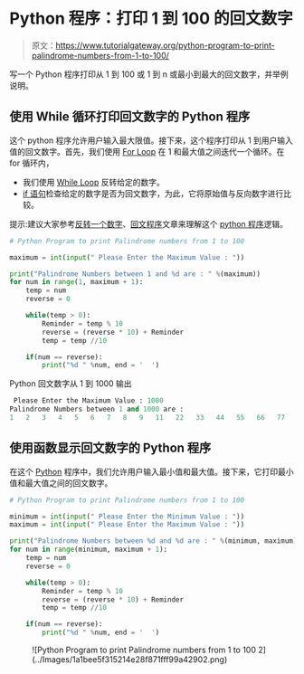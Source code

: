 # Python 程序：打印 1 到 100 的回文数字

> 原文：<https://www.tutorialgateway.org/python-program-to-print-palindrome-numbers-from-1-to-100/>

写一个 Python 程序打印从 1 到 100 或 1 到 n 或最小到最大的回文数字，并举例说明。

## 使用 While 循环打印回文数字的 Python 程序

这个 python 程序允许用户输入最大限值。接下来，这个程序打印从 1 到用户输入值的回文数字。首先，我们使用 [For Loop](https://www.tutorialgateway.org/python-for-loop/) 在 1 和最大值之间迭代一个循环。在 for 循环内，

*   我们使用 [While Loop](https://www.tutorialgateway.org/python-while-loop/) 反转给定的数字。
*   [if 语句](https://www.tutorialgateway.org/python-if-statement/)检查给定的数字是否为回文数字，为此，它将原始值与反向数字进行比较。

提示:建议大家参考[反转一个数字](https://www.tutorialgateway.org/python-program-to-reverse-a-number/)、[回文程序](https://www.tutorialgateway.org/palindrome-program-in-python/)文章来理解这个 [python 程序](https://www.tutorialgateway.org/python-programming-examples/)逻辑。

```py
# Python Program to print Palindrome numbers from 1 to 100

maximum = int(input(" Please Enter the Maximum Value : "))

print("Palindrome Numbers between 1 and %d are : " %(maximum))
for num in range(1, maximum + 1):
    temp = num
    reverse = 0

    while(temp > 0):
        Reminder = temp % 10
        reverse = (reverse * 10) + Reminder
        temp = temp //10

    if(num == reverse):
        print("%d " %num, end = '  ')
```

Python 回文数字从 1 到 1000 输出

```py
 Please Enter the Maximum Value : 1000
Palindrome Numbers between 1 and 1000 are : 
1   2   3   4   5   6   7   8   9   11   22   33   44   55   66   77   88   99   101   111   121   131   141   151   161   171   181   191   202   212   222   232   242   252   262   272   282   292   303   313   323   333   343   353   363   373   383   393   404   414   424   434   444   454   464   474   484   494   505   515   525   535   545   555   565   575   585   595   606   616   626   636   646   656   666   676   686   696   707   717   727   737   747   757   767   777   787   797   808   818   828   838   848   858   868   878   888   898   909   919   929   939   949   959   969   979   989   999 
```

## 使用函数显示回文数字的 Python 程序

在这个 [Python](https://www.tutorialgateway.org/python-tutorial/) 程序中，我们允许用户输入最小值和最大值。接下来，它打印最小值和最大值之间的回文数字。

```py
# Python Program to print Palindrome numbers from 1 to 100

minimum = int(input(" Please Enter the Minimum Value : "))
maximum = int(input(" Please Enter the Maximum Value : "))

print("Palindrome Numbers between %d and %d are : " %(minimum, maximum))
for num in range(minimum, maximum + 1):
    temp = num
    reverse = 0

    while(temp > 0):
        Reminder = temp % 10
        reverse = (reverse * 10) + Reminder
        temp = temp //10

    if(num == reverse):
        print("%d " %num, end = '  ')
```

<figure class="wp-block-image">![Python Program to print Palindrome numbers from 1 to 100 2](../Images/1a1bee5f315214e28f871fff99a42902.png)</figure>